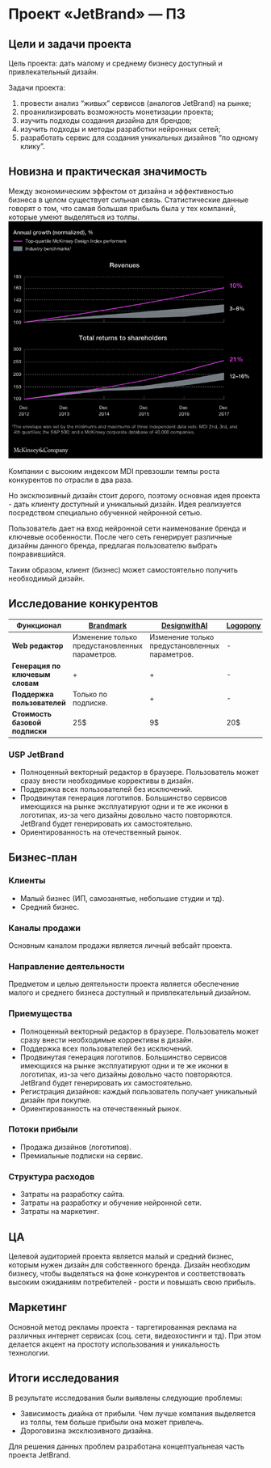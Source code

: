 # Проект «JetBrand» — ПЗ

## Цели и задачи проекта
Цель проекта: дать малому и среднему бизнесу доступный и привлекательный дизайн.

Задачи проекта:
1. провести анализ “живых” сервисов (аналогов JetBrand) на рынке;
1. проанилизировать возможность монетизации проекта;
1. изучить подходы создания дизайна для брендов;
1. изучить подходы и методы разработки нейронных сетей;
1. разработать сервис для создания уникальных дизайнов “по одному клику”.

## Новизна и практическая значимость
Между экономическим эффектом от дизайна и эффективностью бизнеса в целом существует сильная связь.
Статистические данные говорят о том, что самая большая прибыль была у тех компаний, которые умеют выделяться из толпы.
![Статистика MDI](https://github.com/snkot/SysAnalysis/blob/docs/pics/mdi-graph.png)

Компании с высоким индексом MDI превзошли темпы роста конкурентов по отрасли в два раза.

Но эксклюзивный дизайн стоит дорого, поэтому основная идея проекта - дать клиенту доступный и уникальный дизайн.
Идея реализуется посредством специально обученной нейронной сетью.

Пользователь дает на вход нейронной сети наименование бренда и ключевые особенности. 
После чего сеть генерирует различные дизайны данного бренда, предлагая пользователю выбрать понравившийся.

Таким образом, клиент (бизнес) может самостоятельно получить необходимый дизайн.

## Исследование конкурентов
| **Функционал** | [Brandmark](https://brandmark.io/) | [DesignwithAI](https://www.designwithai.com/) | [Logopony](https://www.logopony.com/) |
| -------------- | -------------- | -------------- | -------------- |
| **Web редактор** | Изменение только предустановленных параметров. | Изменение только предустановленных параметров. | - |
| **Генерация по ключевым словам** | + | + | - |
| **Поддержка пользователей** | Только по подписке. | + | - |
| **Стоимость базовой подписки** | 25$ | 9$ | 20$ |

### USP JetBrand
- Полноценный векторный редактор в браузере. Пользователь может сразу внести необходимые коррективы в дизайн.
- Поддержка всех пользователей без исключений.
- Продвинутая генерация логотипов. Большинство сервисов имеющихся на рынке эксплуатируют одни и те же иконки в логотипах, из-за чего дизайны довольно часто повторяются. JetBrand будет генерировать их самостоятельно.
- Ориентированность на отечественный рынок.

## Бизнес-план
### Клиенты
- Малый бизнес (ИП, самозанятые, небольшие студии и тд).
- Средний бизнес.

### Каналы продажи
Основным каналом продажи является личный вебсайт проекта.

### Направление деятельности
Предметом и целью деятельности проекта является обеспечение малого и среднего бизнеса доступный и привлекательный дизайном.

### Приемущества
- Полноценный векторный редактор в браузере. Пользователь может сразу внести необходимые коррективы в дизайн.
- Поддержка всех пользователей без исключений.
- Продвинутая генерация логотипов. Большинство сервисов имеющихся на рынке эксплуатируют одни и те же иконки в логотипах, из-за чего дизайны довольно часто повторяются. JetBrand будет генерировать их самостоятельно.
- Регистрация дизайнов: каждый пользователь получает уникальный дизайн при покупке.
- Ориентированность на отечественный рынок.

### Потоки прибыли
- Продажа дизайнов (логотипов).
- Премиальные подписки на сервис.

### Структура расходов
- Затраты на разработку сайта.
- Затраты на разработку и обучение нейронной сети.
- Затраты на маркетинг.

## ЦА
Целевой аудиторией проекта является малый и средний бизнес, которым нужен дизайн для собственного бренда.
Дизайн необходим бизнесу, чтобы выделяться на фоне конкурентов и соответствовать высоким ожиданиям потребителей - рости и повышать свою прибыль.

## Маркетинг
Основной метод рекламы проекта - таргетированная реклама на различных интернет сервисах (соц. сети, видеохостинги и тд).
При этом делается акцент на простоту использования и уникальность технологии.

## Итоги исследования
В результате исследования были выявлены следующие проблемы:
- Зависимость диайна от прибыли. Чем лучше компания выделяется из толпы, тем больше прибыли она может привлечь.
- Дороговизна эксклюзивного дизайна.

Для решения данных проблем разработана концептуальнеая часть проекта JetBrand. 
